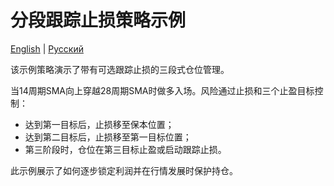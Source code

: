 # 分段跟踪止损策略示例
[English](README.md) | [Русский](README_ru.md)

该示例策略演示了带有可选跟踪止损的三段式仓位管理。

当14周期SMA向上穿越28周期SMA时做多入场。风险通过止损和三个止盈目标控制：
- 达到第一目标后，止损移至保本位置；
- 达到第二目标后，止损移至第一目标位置；
- 第三阶段时，仓位在第三目标止盈或启动跟踪止损。

此示例展示了如何逐步锁定利润并在行情发展时保护持仓。
